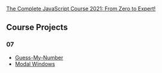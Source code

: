 [The Complete JavaScript Course 2021: From Zero to Expert!](https://www.udemy.com/course/the-complete-javascript-course/)

## Course Projects

### 07

- [Guess-My-Number](https://github.com/MariyaLcs/js-zero-to-mastery/tree/main/07%20DOM%20and%20Events%20Fundamentals/Guess-My-Number)
- [Modal Windows](https://github.com/MariyaLcs/js-zero-to-mastery/tree/main/07%20DOM%20and%20Events%20Fundamentals/Modal%20window)
